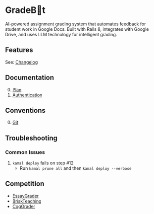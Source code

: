 # GradeB🤖t

AI-powered assignment grading system that automates feedback for student work in Google Docs. Built with Rails 8, integrates with Google Drive, and uses LLM technology for intelligent grading.

## Features
See: [Changelog](/docs/changelog.md)

## Documentation
0. [Plan](/docs/plan.md)
1. [Authentication](/docs/authentication.md)

## Conventions
0. [Git](/docs/git.md)

## Troubleshooting

### Common Issues

1. `kamal deploy` fails on step #12
   - Run `kamal prune all` and then `kamal deploy --verbose` 
   
## Competition 
- [EssayGrader](https://www.essaygrader.ai/)
- [BriskTeaching](https://www.briskteaching.com/)
- [CogGrader](https://cograder.com/)